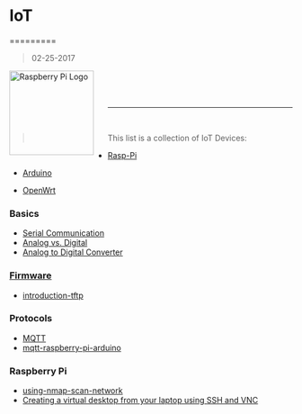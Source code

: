 # IoT
=========
>02-25-2017

<a href="https://www.raspberrypi.org"><img src="https://www.raspberrypi.org/wp-content/uploads/2012/03/raspberry-pi-logo.png" alt="Raspberry Pi Logo" align="left" style="margin-right: 25px" height=150></a>

<br>
<br>
<br>
<hr>
<br>

> This list is a collection of IoT Devices:

* [Rasp-Pi](/rasp-pi/README.md)

* [Arduino](/arduino/README.md)

* [OpenWrt](https://openwrt.org/)


### Basics
* [Serial Communication](https://learn.sparkfun.com/tutorials/serial-communication)
* [Analog vs. Digital](https://learn.sparkfun.com/tutorials/analog-vs-digital)
* [Analog to Digital Converter](./adc/README.md)

### [Firmware](./firmware/README.md)
* [introduction-tftp](firmware/introduction-tftp.md)

### Protocols
* [MQTT](./mqtt/README.md)
* [mqtt-raspberry-pi-arduino](mqtt/mqtt-raspberry-pi-arduino.md)

### Raspberry Pi
* [using-nmap-scan-network](rasp-pi/using-nmap-scan-network.md)
* [Creating a virtual desktop from your laptop using SSH and VNC](rasp-pi/creating-a-virtual-desktop-from-your-laptop.md)
